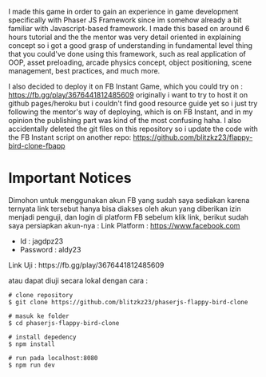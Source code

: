I made this game in order to gain an experience in game development specifically with Phaser JS Framework since im somehow already a 
bit familiar with Javascript-based framework.  I made this based on around 6 hours tutorial and the the mentor was very detail oriented
in explaining concept so i got a good grasp of understanding in fundamental level thing that you could've done using this framework, 
such as real application of OOP, asset preloading, arcade physics concept, object positioning, scene management, best practices, and much 
more.

I also decided to deploy it on FB Instant Game, which you could try on :
https://fb.gg/play/3676441812485609
originally i want to try to host it on github pages/heroku but i couldn't find good resource guide yet so i just try following the mentor's way of deploying, which is on FB Instant, and in my opinion the publishing part was kind of the most confusing haha. I also accidentally
deleted the git files on this repository so i update the code with the FB Instant script on another repo:
https://github.com/blitzkz23/flappy-bird-clone-fbapp

# Important Notices
Dimohon untuk menggunakan akun FB yang sudah saya sediakan karena ternyata link tersebut hanya bisa diakses oleh akun yang diberikan izin menjadi penguji, dan login di platform FB sebelum klik link, berikut sudah saya persiapkan akun-nya :
Link Platform : https://www.facebook.com
<ul>
  <li>Id : jagdpz23</li>
  <li>Password : aldy23</li>
</ul>
Link Uji : https://fb.gg/play/3676441812485609

atau dapat diuji secara lokal dengan cara : 
```
# clone repository
$ git clone https://github.com/blitzkz23/phaserjs-flappy-bird-clone

# masuk ke folder
$ cd phaserjs-flappy-bird-clone

# install depedency
$ npm install  

# run pada localhost:8080
$ npm run dev
```


  
